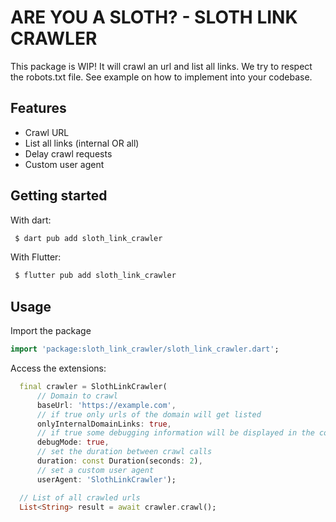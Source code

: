 <!-- 
This README describes the package. If you publish this package to pub.dev,
this README's contents appear on the landing page for your package.

For information about how to write a good package README, see the guide for
[writing package pages](https://dart.dev/guides/libraries/writing-package-pages). 

For general information about developing packages, see the Dart guide for
[creating packages](https://dart.dev/guides/libraries/create-library-packages)
and the Flutter guide for
[developing packages and plugins](https://flutter.dev/developing-packages). 
-->

# ARE YOU A SLOTH? - SLOTH LINK CRAWLER

This package is WIP!
It will crawl an url and list all links. We try to respect the robots.txt file. See example on how to implement into your codebase.

## Features

- Crawl URL
- List all links (internal OR all)
- Delay crawl requests
- Custom user agent

## Getting started

With dart:
```dart
 $ dart pub add sloth_link_crawler
```

With Flutter:
```dart
 $ flutter pub add sloth_link_crawler
```

## Usage

Import the package

```dart
import 'package:sloth_link_crawler/sloth_link_crawler.dart';
```

Access the extensions:
```dart
  final crawler = SlothLinkCrawler(
      // Domain to crawl
      baseUrl: 'https://example.com',
      // if true only urls of the domain will get listed
      onlyInternalDomainLinks: true,
      // if true some debugging information will be displayed in the console
      debugMode: true,
      // set the duration between crawl calls
      duration: const Duration(seconds: 2),
      // set a custom user agent
      userAgent: 'SlothLinkCrawler');

  // List of all crawled urls
  List<String> result = await crawler.crawl();
```



